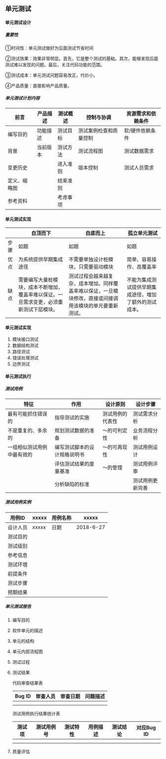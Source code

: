 ## 单元测试

#### 单元测试设计

##### 重要性

①时间性：单元测试做好为后面测试节省时间

②测试效果：效果非常明显。首先，它是整个测试的基础。其次，能够发现后面测试难以发现的问题。最后，关注代码功能的范围。

③测试成本：单元测试问题容易改正，代价小。

④产品质量：直接影响产品质量。

##### 单元测试计划内容

| 前言     | 产品描述 | 测试概述 | 控制与协调       | 资源需求和依赖条件 |
| ------ | ---- | ---- | ----------- | --------- |
| 编写目的   | 功能描述 | 测试目标 | 测试案例检查和质量控制 | 软/硬件依赖条件  |
| 背景     | 当前版本 | 测试方法 | 测试流程图       | 测试数据需求    |
| 变更历史   |      | 进入准则 | 版本控制        | 测试人员需求    |
| 定义、缩略图 |      | 结束准则 |             |           |
| 参考资料   |      | 考虑事项 |             |           |

#### 单元测试实现

|      | 自顶而下                                     | 自底而上                                     | 孤立单元测试                      |
| ---- | ---------------------------------------- | ---------------------------------------- | --------------------------- |
| 步骤   | 如题                                       | 如题                                       | 如题                          |
| 优点   | 为系统提供早期集成途径                              | 不需要单独设计桩模块，只需要驱动模块                       | 简单、容易操作、高覆盖率                |
| 缺点   | 需要编写大量桩模块，成本不断增加，覆盖率难以保证。一旦需求变更，必须重新测试下层模块。 | 测试过程会越来越复杂，成本增加。同样覆盖率难以保证，一旦模块修改，直接或间接调用该模块的单元要重新测试。 | 不能为集成测试提供早期集成途径，增加了额外的测试成本。 |

#### 单元测试实现

1. 模块接口测试
2. 数据结构测试
3. 路径测试
4. 错误处理测试
5. 边界测试

#### 单元测试执行

##### 测试用例

| 特征            | 作用             | 设计原则     | 设计步骤     |
| ------------- | -------------- | -------- | -------- |
| 最有可能抓住错误的     | 指导测试的实施        | 测试用例的代表性 | 测试需求分析   |
| 不是重复的、多余的     | 规划测试数据的准备      | ～的可判定性   | 业务流程分析   |
| 一组相似测试用例中最有效的 | 编写测试脚本的设计规格说明书 | ～的可再现性   | 测试用例设计   |
|               | 评估测试结果的度量基准    | ～的管理     | 测试用例评审   |
|               | 分析缺陷的标准        |          | 测试用例更新完善 |

##### 测试用例实例

| 用例ID | xxxxx | 用例名称 | xxxxx     |
| ---- | ----- | ---- | --------- |
| 设计人员 | xxxxx | 日期   | 2018-6-27 |
| 测试目的 |       |      |           |
| 测试级别 |       |      |           |
| 参考信息 |       |      |           |
| 测试环境 |       |      |           |
| 前提条件 |       |      |           |
| 测试步骤 |       |      |           |
| 预期结果 |       |      |           |

##### 单元测试报告

1. 编写目的

2. 软件单元的描述

3. 单元的结构

4. 单元内部流程图

5. 测试过程

6. 测试结果

   代码审查结果表

   | Bug ID | 审查人员 | 审查日期 | 问题描述 |
   | ------ | ---- | ---- | ---- |
   |        |      |      |      |
   |        |      |      |      |

   测试用例执行结果统计表

   | 测试项  | 测试用例号 | 测试特性 | 用例描述 | 测试结论 | 对应Bug ID |
   | ---- | ----- | ---- | ---- | ---- | -------- |
   |      |       |      |      |      |          |
   |      |       |      |      |      |          |

7. 质量评估

